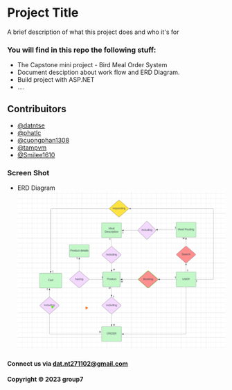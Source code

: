 
# Project Title

A brief description of what this project does and who it's for

### You will find in this repo the following stuff:

* The Capstone mini project - Bird Meal Order System 
* Document desciption about work flow and ERD Diagram.
* Build project with ASP.NET
* ....

## Contribuitors

- [@datntse](https://www.github.com/datntse)
- [@phatlc](https://www.github.com/phatlc1904)
- [@cuongphan1308](https://www.github.com/cuongphan1308)
- [@tampvm](https://www.github.com/tampvm)
- [@Smilee1610](https://www.github.com/Smilee1610)


### Screen Shot
* ERD Diagram
![ERD Diagram](https://github.com/datntse/SE1738_Group7/blob/main/document/screenshot/ERD-Diagram-User-Role.png)

#### Connect us via dat.nt271102@gmail.com

#### Copyright &#169; 2023 group7  


